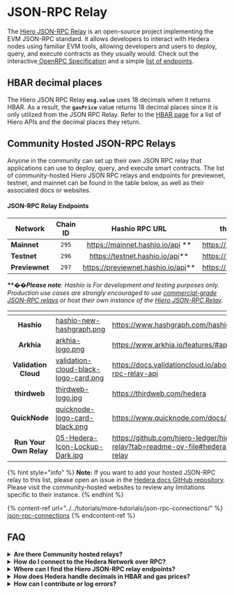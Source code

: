 # JSON-RPC Relay

The [Hiero JSON-RPC Relay](https://github.com/hiero-ledger/hiero-json-rpc-relay) is an open-source project implementing the EVM JSON-RPC standard. It allows developers to interact with Hedera nodes using familiar EVM tools, allowing developers and users to deploy, query, and execute contracts as they usually would. Check out the interactive[ OpenRPC Specification](https://playground.open-rpc.org/?schemaUrl=https://raw.githubusercontent.com/hashgraph/hedera-json-rpc-relay/main/docs/openrpc.json\&uiSchema%5BappBar%5D%5Bui:splitView%5D=false\&uiSchema%5BappBar%5D%5Bui:input%5D=false\&uiSchema%5BappBar%5D%5Bui:examplesDropdown%5D=false) and a simple [list of endpoints](https://github.com/hashgraph/hedera-json-rpc-relay/blob/main/docs/rpc-api.md).

## HBAR decimal places

The Hiero JSON RPC Relay **`msg.value`** uses 18 decimals when it returns HBAR. As a result, the **`gasPrice`** value returns 18 decimal places since it is only utilized from the JSON RPC Relay. Refer to the [HBAR page](../../sdks-and-apis/sdks/hbars.md) for a list of Hiero APIs and the decimal places they return.

## Community Hosted JSON-RPC Relays

Anyone in the community can set up their own JSON RPC relay that applications can use to deploy, query, and execute smart contracts. The list of community-hosted Hiero JSON RPC relays and endpoints for previewnet, testnet, and mainnet can be found in the table below, as well as their associated docs or websites.

#### JSON-RPC Relay Endpoints

<table><thead><tr><th width="133">Network</th><th width="95" align="center">Chain ID</th><th width="267" align="center">Hashio RPC URL</th><th align="center">thirdweb RPC URL</th></tr></thead><tbody><tr><td><strong>Mainnet</strong></td><td align="center"><code>295</code></td><td align="center"><a href="https://mainnet.hashio.io/api">https://mainnet.hashio.io/api</a> **</td><td align="center"><a href="https://295.rpc.thirdweb.com">https://295.rpc.thirdweb.com</a></td></tr><tr><td><strong>Testnet</strong></td><td align="center"><code>296</code></td><td align="center"><a href="https://testnet.hashio.io/api">https://testnet.hashio.io/api</a>**</td><td align="center"><a href="https://296.rpc.thirdweb.com">https://296.rpc.thirdweb.com</a></td></tr><tr><td><strong>Previewnet</strong></td><td align="center"><code>297</code></td><td align="center"><a href="https://previewnet.hashio.io/api">https://previewnet.hashio.io/api</a>**</td><td align="center"><a href="https://297.rpc.thirdweb.com">https://297.rpc.thirdweb.com</a></td></tr></tbody></table>

**\*\***��_**Please note**: Hashio is For development and testing purposes only. Production use cases are strongly encouraged to use_ [_commercial-grade JSON-RPC relays_](https://docs.hedera.com/hedera/core-concepts/smart-contracts/deploying-smart-contracts/json-rpc-relay#community-hosted-json-rpc-relays) _or host their own instance of the_ [_Hiero JSON-RPC Relay_](https://github.com/hiero-ledger/hiero-json-rpc-relay).

<table data-view="cards"><thead><tr><th align="center"></th><th data-hidden data-card-cover data-type="files"></th><th data-hidden data-card-target data-type="content-ref"></th></tr></thead><tbody><tr><td align="center"><strong>Hashio</strong></td><td><a href="../../.gitbook/assets/hashio-new-hashgraph.png">hashio-new-hashgraph.png</a></td><td><a href="https://www.hashgraph.com/hashio/">https://www.hashgraph.com/hashio/</a></td></tr><tr><td align="center"><strong>Arkhia</strong></td><td><a href="../../.gitbook/assets/arkhia-logo.png">arkhia-logo.png</a></td><td><a href="https://www.arkhia.io/features/#api-services">https://www.arkhia.io/features/#api-services</a></td></tr><tr><td align="center"><strong>Validation Cloud</strong></td><td><a href="../../.gitbook/assets/validation-cloud-black-logo-card.png">validation-cloud-black-logo-card.png</a></td><td><a href="https://docs.validationcloud.io/about/hedera/json-rpc-relay-api">https://docs.validationcloud.io/about/hedera/json-rpc-relay-api</a></td></tr><tr><td align="center"><strong>thirdweb</strong></td><td><a href="../../.gitbook/assets/thirdweb-logo.jpg">thirdweb-logo.jpg</a></td><td><a href="https://thirdweb.com/hedera">https://thirdweb.com/hedera</a></td></tr><tr><td align="center"><strong>QuickNode</strong></td><td><a href="../../.gitbook/assets/quicknode-logo-card-black.png">quicknode-logo-card-black.png</a></td><td><a href="https://www.quicknode.com/docs/hedera">https://www.quicknode.com/docs/hedera</a></td></tr><tr><td align="center"><strong>Run Your Own Relay</strong></td><td><a href="../../.gitbook/assets/05-Hedera-Icon-Lockup-Dark.jpg">05-Hedera-Icon-Lockup-Dark.jpg</a></td><td><a href="https://github.com/hiero-ledger/hiero-json-rpc-relay?tab=readme-ov-file#hedera-json-rpc-relay">https://github.com/hiero-ledger/hiero-json-rpc-relay?tab=readme-ov-file#hedera-json-rpc-relay</a></td></tr></tbody></table>

{% hint style="info" %}
**Note:** If you want to add your hosted JSON-RPC relay to this list, please open an issue in the [Hedera docs GitHub repository](https://github.com/hashgraph/hedera-docs). Please visit the community-hosted websites to review any limitations specific to their instance.
{% endhint %}

{% content-ref url="../../tutorials/more-tutorials/json-rpc-connections/" %}
[json-rpc-connections](../../tutorials/more-tutorials/json-rpc-connections/)
{% endcontent-ref %}

## FAQ

<details>

<summary><strong>Are there Community hosted relays?</strong></summary>

* [**Hashio**](https://www.hashgraph.com/hashio/)
* [**Arkhia**](https://www.arkhia.io/features/#api-services)
* [**Validation Cloud**](https://docs.validationcloud.io/about/hedera/json-rpc-relay-api)
* [**QuickNode**](https://www.quicknode.com/docs/hedera)

</details>

<details>

<summary><strong>How do I connect to the Hedera Network over RPC?</strong></summary>

The configuration guide to connect to the Hedera Network over RPC can be found [here](../../tutorials/more-tutorials/json-rpc-connections/).

</details>

<details>

<summary><strong>Where can I find the Hiero JSON-RPC relay endpoints?</strong></summary>

The endpoints for previewnet, testnet, and mainnet can be found on [Hashio](https://www.hashgraph.com/hashio/), accessible through the [Hashgraph](https://www.hashgraph.com) website. Feel free to join the discussion on [Stack Overflow](https://stackoverflow.com/questions/76153239/how-can-i-connect-to-hedera-testnet-over-rpc/76153290#76153290) for more questions.

</details>

<details>

<summary><strong>How does Hedera handle decimals in HBAR and gas prices?</strong></summary>

The JSON-RPC Relay `msg.value` uses 18 decimals when it returns HBAR. The `gasPrice` value also returns 18 decimal places. _Check out the_ [_HBAR page_](../../sdks-and-apis/sdks/hbars.md) _for the full list of Hedera APIs and their decimal representation._

</details>

<details>

<summary><strong>How can I contribute or log errors?</strong></summary>

To contribute or log errors, please refer to the [Contributing Guide](../../support-and-community/contributing-guide/) and submit them as issues in the [GitHub repository](https://github.com/hiero-ledger/hiero-json-rpc-relay).

</details>
